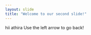 ```yaml
---
layout: slide
title: "Welcome to our second slide!"
---
```

hii athira
Use the left arrow to go back!
